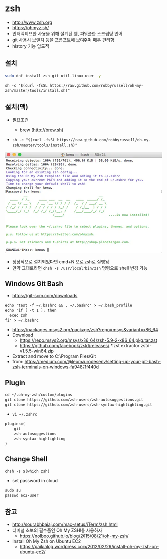 # zsh

* http://www.zsh.org
* https://ohmyz.sh/
* 인터랙티브한 사용을 위해 설계된 쉘, 파워풀한 스크립팅 언어
* git 사용시 브랜치 등을 프롬프트에 보여주며 매우 편리함
* history 기능 압도적

## 설치

```sh
sudo dnf install zsh git util-linux-user -y
```
```
sh -c "$(curl -fsSL https://raw.github.com/robbyrussell/oh-my-zsh/master/tools/install.sh)"
```

## 설치(맥)
* 필요조건
  * brew (http://brew.sh)

* `sh -c "$(curl -fsSL https://raw.github.com/robbyrussell/oh-my-zsh/master/tools/install.sh)"`
<img src="images/zsh-installed.webp" alt="zsh installed">

* 정상적으로 설치되었다면 cmd+N 으로 zsh로 실행됨
* 만약 그대로라면 `chsh -s /usr/local/bin/zsh` 명령으로 shell 변경 가능

## Windows Git Bash
* https://git-scm.com/downloads

```
echo 'test -f ~/.bashrc && . ~/.bashrc' > ~/.bash_profile
echo 'if [ -t 1 ]; then
  exec zsh
fi' > ~/.bashrc
```
- https://packages.msys2.org/package/zsh?repo=msys&variant=x86_64
- Download
  - https://repo.msys2.org/msys/x86_64/zsh-5.9-2-x86_64.pkg.tar.zst
  - https://github.com/facebook/zstd/releases/ *.zst extractor zstd-v1.5.5-win64.zip
- Extract and move to C:\Program Files\Git
- from: https://medium.com/@leomaurodesenv/setting-up-your-git-bash-zsh-terminals-on-windows-fa94871f440d

## Plugin
```
cd ~/.oh-my-zsh/custom/plugins
git clone https://github.com/zsh-users/zsh-autosuggestions.git
git clone https://github.com/zsh-users/zsh-syntax-highlighting.git
```

* `vi ~/.zshrc`

```
plugins=(
	git
    zsh-autosuggestions
    zsh-syntax-highlighting
)
```

## Change Shell
```
chsh -s $(which zsh)
```
* set password in cloud
```
sudo su
passwd ec2-user
```

## 참고
* http://sourabhbajaj.com/mac-setup/iTerm/zsh.html
* 터미널 초보의 필수품인 Oh My ZSH!를 사용하자
  * https://nolboo.github.io/blog/2015/08/21/oh-my-zsh/
* Install Oh My Zsh on Ubuntu EC2
  * https://paikialog.wordpress.com/2012/02/29/install-oh-my-zsh-on-ubuntu-ec2/
